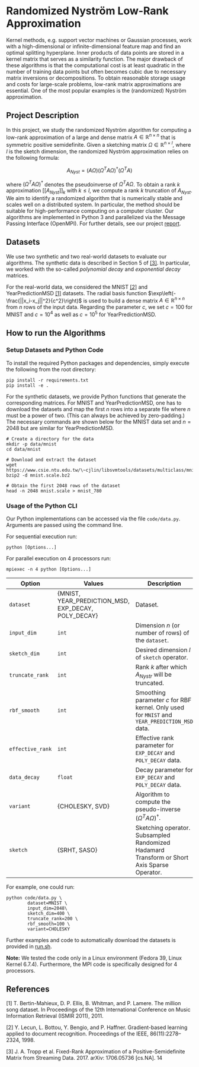 # Randomized Nyström Low-Rank Approximation

Kernel methods, e.g. support vector machines or Gaussian processes, work with a
high-dimensional or infinite-dimensional feature map and find an optimal
splitting hyperplane. Inner products of data points are stored in a kernel
matrix that serves as a similarity function. The major drawback of these
algorithms is that the computational cost is at least quadratic in the number of
training data points but often becomes cubic due to necessary matrix inversions
or decompositions. To obtain reasonable storage usage and costs for large-scale
problems, low-rank matrix approximations are essential. One of the most popular
examples is the (randomized) Nyström approximation.

## Project Description

In this project, we study the randomized Nyström algorithm for computing a
low-rank approximation of a large and dense matrix $A \in \mathbb{R}^{n \times
n}$ that is symmetric positive semidefinite. Given a sketching matrix $\Omega
\in \mathbb{R}^{n \times l}$, where $l$ is the sketch dimension, the randomized
Nyström approximation relies on the following formula:

$$A_{Nyst} = (A \Omega) (\Omega^T A \Omega)^\dagger (\Omega^T A)$$

where $(\Omega^T A \Omega)^\dagger$ denotes the pseudoinverse of $\Omega^T A
\Omega$. To obtain a rank $k$ approximation $[[A_{Nyst}]]_k$ with $k\leq l$, we
compute a rank $k$ truncation of $A_{Nyst}$. We aim to identify a randomized
algorithm that is numerically stable and scales well on a distributed system. In
particular, the method should be suitable for high-performance computing on a
computer cluster. Our algorithms are implemented in Python 3 and parallelized
via the Message Passing Interface (OpenMPI). For further details, see our
project [report](./report/Project2.pdf).

## Datasets

We use two synthetic and two real-world datasets to evaluate our algorithms. The
synthetic data is described in Section 5 of [[3]](#3). In particular, we worked
with the so-called *polynomial decay* and *exponential decay* matrices.

For the real-world data, we considered the MNIST [[2]](#1) and YearPredictionMSD
[[1]](#1) datasets. The radial basis function
$\exp\left(-\frac{||x_i-x_j||^2}{c^2}\right)$ is used to build a dense matrix $A
\in \mathbb{R}^{n \times n}$ from $n$ rows of the input data. Regarding the
parameter $c$, we set $c=100$ for MNIST and $c=10^4$ as well as $c=10^5$ for
YearPredictionMSD.

## How to run the Algorithms

### Setup Datasets and Python Code

To install the required Python packages and dependencies, simply execute the
following from the root directory:

```console
pip install -r requirements.txt
pip install -e .
```

For the synthetic datasets, we provide Python functions that generate the
corresponding matrices. For MNIST and YearPredictionMSD, one has to download the
datasets and map the first $n$ rows into a separate file where $n$ must be a
power of two. (This can always be achieved by zero-padding.) The necessary
commands are shown below for the MNIST data set and $n=2048$ but are similar for
YearPredictionMSD.

```console
# Create a directory for the data
mkdir -p data/mnist
cd data/mnist

# Download and extract the dataset
wget https://www.csie.ntu.edu.tw/\~cjlin/libsvmtools/datasets/multiclass/mnist.scale.bz2
bzip2 -d mnist.scale.bz2

# Obtain the first 2048 rows of the dataset
head -n 2048 mnist.scale > mnist_780
```

### Usage of the Python CLI

Our Python implementations can be accessed via the file `code/data.py`.
Arguments are passed using the command line.

For sequential execution run:

```console
python [Options...]
```

For parallel execution on 4 processors run:

```console
mpiexec -n 4 python [Options...]
```

| Option | Values| Description |
|----------|-------|-------------|
| `dataset` | {MNIST,<br/> YEAR_PREDICTION_MSD,<br/> EXP_DECAY,<br/> POLY_DECAY} | Dataset. |
| `input_dim` | `int` | Dimension $n$ (or number of rows) of the `dataset`.  |
| `sketch_dim` | `int` | Desired dimension $l$ of `sketch` operator. |
| `truncate_rank` | `int` | Rank $k$ after which $A_{Nystr}$ will be truncated. |
| `rbf_smooth` | `int` | Smoothing parameter $c$ for RBF kernel. Only used for `MNIST` and `YEAR_PREDICTION_MSD` data. |
| `effective_rank` | `int` | Effective rank parameter for `EXP_DECAY` and `POLY_DECAY` data. |
| `data_decay` | `float` | Decay parameter for `EXP_DECAY` and `POLY_DECAY` data. |
| `variant` | {CHOLESKY, SVD} | Algorithm to compute the pseudo-inverse $(\Omega^T A \Omega)^\dagger$. |
| `sketch` | {SRHT, SASO} | Sketching operator. Subsampled Randomized Hadamard Transform or Short Axis Sparse Operator.|

For example, one could run:

```console
python code/data.py \
        dataset=MNIST \
        input_dim=2048\
        sketch_dim=400 \
        truncate_rank=200 \
        rbf_smooth=100 \
        variant=CHOLESKY
```

Further examples and code to automatically download the datasets is provided in
[run.sh](./run.sh).

**Note:** We tested the code only in a Linux environment (Fedora 39, Linux
Kernel 6.7.4). Furthermore, the MPI code is specifically designed for 4
processors.

## References

<a id="1">[1]</a>
T. Bertin-Mahieux, D. P. Ellis, B. Whitman, and P. Lamere. The million song
dataset. In Proceedings of the 12th International Conference on Music
Information Retrieval (ISMIR 2011), 2011.

<a id="2">[2]</a>
Y. Lecun, L. Bottou, Y. Bengio, and P. Haffner. Gradient-based learning applied
to document recognition. Proceedings of the IEEE, 86(11):2278–2324, 1998.

<a id="3">[3]</a>
J. A. Tropp et al. Fixed-Rank Approximation of a
Positive-Semidefinite Matrix from Streaming Data. 2017. arXiv: 1706.05736
[cs.NA]. 14
